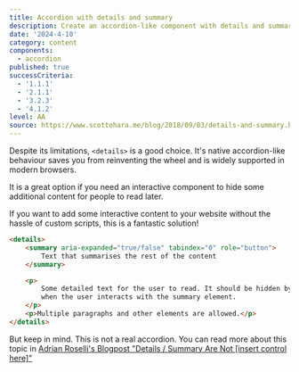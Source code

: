 ```yaml
---
title: Accordion with details and summary
description: Create an accordion-like component with details and summary
date: '2024-4-10'
category: content
components:
  - accordion
published: true
successCriteria:
  - '1.1.1'
  - '2.1.1'
  - '3.2.3'
  - '4.1.2'
level: AA
source: https://www.scottohara.me/blog/2018/09/03/details-and-summary.html
---
```


Despite its limitations, `<details>` is a good choice. It's native accordion-like behaviour saves you from
reinventing the wheel and is widely supported in modern browsers.

It is a great option if you need an interactive component to hide some additional content for people to read later.

If you want to add some interactive content to your website without the hassle of custom scripts, this is a
fantastic solution!

```html
<details>
	<summary aria-expanded="true/false" tabindex="0" role="button">
		Text that summarises the rest of the content
	</summary>

	<p>
		Some detailed text for the user to read. It should be hidden by default, but will become visible
		when the user interacts with the summary element.
	</p>
	<p>Multiple paragraphs and other elements are allowed.</p>
</details>
```

But keep in mind. This is not a real accordion. You can read more about this topic in <a href="https://adrianroselli.com/2019/04/details-summary-are-not-insert-control-here.html" target="_blank" rel="nofollow noopener">Adrian Roselli's Blogpost "Details / Summary Are Not [insert control here]"</a>
